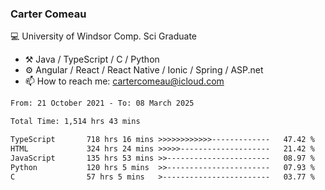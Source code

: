 ### Carter Comeau

💻 University of Windsor Comp. Sci Graduate

- ⚒️ Java / TypeScript / C / Python
- ⚙️ Angular / React / React Native / Ionic / Spring / ASP.net
- 📫 How to reach me: cartercomeau@icloud.com

<!--START_SECTION:waka-->

```txt
From: 21 October 2021 - To: 08 March 2025

Total Time: 1,514 hrs 43 mins

TypeScript       718 hrs 16 mins >>>>>>>>>>>>-------------   47.42 %
HTML             324 hrs 24 mins >>>>>--------------------   21.42 %
JavaScript       135 hrs 53 mins >>-----------------------   08.97 %
Python           120 hrs 5 mins  >>-----------------------   07.93 %
C                57 hrs 5 mins   >------------------------   03.77 %
```

<!--END_SECTION:waka-->
